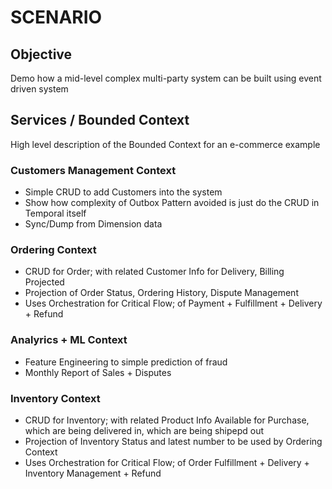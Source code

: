# SCENARIO

## Objective

Demo how a mid-level complex multi-party system can be built using event driven system

## Services / Bounded Context

High level description of the Bounded Context for an e-commerce example

### Customers Management Context

- Simple CRUD to add Customers into the system
- Show how complexity of Outbox Pattern avoided is just do the CRUD in Temporal itself
- Sync/Dump from Dimension data

### Ordering Context

- CRUD for Order; with related Customer Info for Delivery, Billing Projected
- Projection of Order Status, Ordering History, Dispute Management
- Uses Orchestration for Critical Flow; of Payment + Fulfillment + Delivery + Refund

### Analyrics + ML Context

- Feature Engineering to simple prediction of fraud
- Monthly Report of Sales + Disputes

### Inventory Context

- CRUD for Inventory; with related Product Info Available for Purchase, which are being delivered in, which are being shipepd out
- Projection of Inventory Status and latest number to be used by Ordering Context
- Uses Orchestration for Critical Flow; of Order Fulfillment + Delivery + Inventory Management + Refund